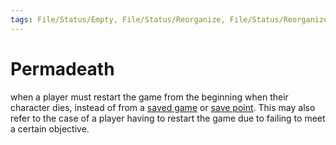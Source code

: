 ```yaml
---
tags: File/Status/Empty, File/Status/Reorganize, File/Status/Reorganize, File/Status/Recategorize, File/Status/Summarize, File/Status/Structuralize
---
```


# Permadeath

when a player must restart the game from the beginning when their character dies, instead of from a [saved game](https://en.wikipedia.org/wiki/Glossary_of_video_game_terms#saved_game) or [save point](https://en.wikipedia.org/wiki/Glossary_of_video_game_terms#save_point). This may also refer to the case of a player having to restart the game due to failing to meet a certain objective.



